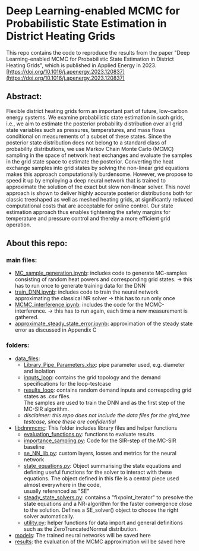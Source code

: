 # Deep Learning-enabled MCMC for Probabilistic State Estimation in District Heating Grids 

This repo contains the code to reproduce the results from the paper "Deep Learning-enabled MCMC for Probabilistic State
Estimation in District Heating Grids", which is published in Applied Energy in 2023.
[https://doi.org/10.1016/j.apenergy.2023.120837](https://doi.org/10.1016/j.apenergy.2023.120837) 

## Abstract:
Flexible district heating grids form an important part of future, low-carbon energy systems. We examine probabilistic 
state estimation in such grids, i.e., we aim to estimate the posterior probability distribution over all grid state 
variables such as pressures, temperatures, and mass flows conditional on measurements of a subset of these states. 
Since the posterior state distribution does not belong to a standard class of probability distributions, we use Markov 
Chain Monte Carlo (MCMC) sampling in the space of network heat exchanges and evaluate the samples in the grid state 
space to estimate the posterior. Converting the heat exchange samples into grid states by solving the non-linear grid 
equations makes this approach computationally burdensome. However, we propose to speed it up by employing a deep neural 
network that is trained to approximate the solution of the exact but slow non-linear solver. This novel approach is 
shown to deliver highly accurate posterior distributions both for classic treeshaped as well as meshed heating grids, 
at significantly reduced computational costs that are acceptable for online control. Our state estimation approach thus
enables tightening the safety margins for temperature and pressure control and thereby a more efficient grid operation.

## About this repo: 
### main files: 
- [MC_sample_generation.ipynb](MC_sample_generation.ipynb): includes code to generate MC-samples consisting of random 
heat powers and corresponding grid states. -> this has to run once to generate training data for the DNN
- [train_DNN.ipynb](train_DNN.ipynb): includes code to train the neural network approximating the classical NR solver 
    -> this has to run only once 
- [MCMC_interference.ipynb](MCMC_interference.ipynb): includes the code for the MCMC-interference.
    ->  this has to run again, each time a new measurement is gathered. 
- [approximate_steady_state_error.ipynb](approximate_steady_state_error.ipynb): approximation of the steady state error as discussed in Appendix C

 ### folders: 
 - [data_files](data_files): 
    - [Library_Pipe_Parameters.xlsx](data_files/Library_Pipe_Parameters.xlsx): pipe parameter used, e.g. diameter and isolation
    - [inputs_loop](data_files/inputs_loop): contains the grid topology and the demand specifications for the loop-testcase
    - [results_loop](data_files/results_loop): contains random demand inputs and correspoding grid states as .csv files.    
    The samples are used to train the DNN and as the first step of the MC-SIR algorithm. 
    - *disclaimer: this repo does not include the data files for the gird_tree testcase, since these are confidential*
 - [libdnnmcmc](libdnnmcmc): This folder includes library files and helper functions
    - [evaluation_functions.py](libdnnmcmc/evaluation_functions.py): functions to evaluate results
    - [importance_sampling.py](libdnnmcmc/importance_sampling.py): Code for the SIR-step of the MC-SIR baseline
    - [se_NN_lib.py](libdnnmcmc/se_NN_lib.py): custom layers, losses and metrics for the neural network 
    - [state_equations.py](libdnnmcmc/state_equations.py): Object summarising the state equations and defining useful functions for the solver to interact 
      with these equations. The object defined in this file is a central piece used almost everywhere in the code,  
      usually referenced as "SE"
    - [steady_state_solvers.py](libdnnmcmc/steady_state_solvers.py): contains a "fixpoint_iterator" to presolve the state equations and a NR-algorithm for the 
      faster convergence close to the solution. Defines a SE_solver() object to choose the right solver automatically. 
    - [utility.py](libdnnmcmc/utility.py): helper functions for data import and general definitions such as the ZeroTruncatedNormal distribution. 
 - [models](models): The trained neural networks will be saved here
 - [results](results): the evaluation of the MCMC approximation will be saved here
  


